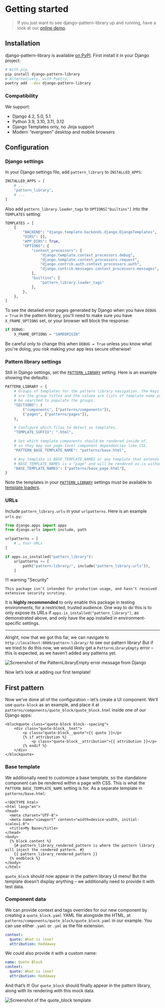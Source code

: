 # Getting started

> If you just want to see django-pattern-library up and running, have a look at our [online demo](https://torchbox.github.io/django-pattern-library/demo/pattern/patterns/molecules/accordion/accordion.html).

## Installation

django-pattern-library is available [on PyPI](https://pypi.org/project/django-pattern-library/). First install it in your Django project:

```sh
# With pip,
pip install django-pattern-library
# Alternatively, with Poetry,
poetry add --dev django-pattern-library
```

### Compatibility

We support:

- Django 4.2, 5.0, 5.1
- Python 3.9, 3.10, 3.11, 3.12
- Django Templates only, no Jinja support
- Modern “evergreen” desktop and mobile browsers

## Configuration

### Django settings

In your Django settings file, add `pattern_library` to `INSTALLED_APPS`:

```python
INSTALLED_APPS = [
    # ...
    "pattern_library",
    # ...
]
```

Also add `pattern_library.loader_tags` to `OPTIONS["builtins"]` into the `TEMPLATES` setting:

```python hl_lines="13 14 15"
TEMPLATES = [
    {
        "BACKEND": "django.template.backends.django.DjangoTemplates",
        "DIRS": [],
        "APP_DIRS": True,
        "OPTIONS": {
            "context_processors": [
                "django.template.context_processors.debug",
                "django.template.context_processors.request",
                "django.contrib.auth.context_processors.auth",
                "django.contrib.messages.context_processors.messages",
            ],
            "builtins": [
                "pattern_library.loader_tags"
            ],
        },
    },
]
```

To see the detailed error pages generated by Django when you have `DEBUG = True` in the pattern library, you'll need to make sure you have `X_FRAME_OPTIONS` set, or your browser will block the response:

```python
if DEBUG:
    X_FRAME_OPTIONS = "SAMEORIGIN"
```

Be careful only to change this when `DEBUG = True` unless you know what you're doing, you risk making your app less secure otherwise!

### Pattern library settings

Still in Django settings, set the [`PATTERN_LIBRARY`](./reference/api.md#pattern_library) setting. Here is an example showing the defaults:

```python
PATTERN_LIBRARY = {
    # Groups of templates for the pattern library navigation. The keys
    # are the group titles and the values are lists of template name prefixes that will
    # be searched to populate the groups.
    "SECTIONS": (
        ("components", ["patterns/components"]),
        ("pages", ["patterns/pages"]),
    ),

    # Configure which files to detect as templates.
    "TEMPLATE_SUFFIX": ".html",

    # Set which template components should be rendered inside of,
    # so they may use page-level component dependencies like CSS.
    "PATTERN_BASE_TEMPLATE_NAME": "patterns/base.html",

    # Any template in BASE_TEMPLATE_NAMES or any template that extends a template in
    # BASE_TEMPLATE_NAMES is a "page" and will be rendered as-is without being wrapped.
    "BASE_TEMPLATE_NAMES": ["patterns/base_page.html"],
}
```

Note the templates in your [`PATTERN_LIBRARY`](./reference/api.md#pattern_library) settings must be available to [template loaders](https://docs.djangoproject.com/en/3.1/ref/templates/api/#loader-types).

### URLs

Include `pattern_library.urls` in your `urlpatterns`. Here is an example `urls.py`:

```python
from django.apps import apps
from django.urls import include, path

urlpatterns = [
    # … Your URLs
]

if apps.is_installed("pattern_library"):
    urlpatterns += [
        path("pattern-library/", include("pattern_library.urls")),
    ]
```

!!! warning "Security"

    This package isn’t intended for production usage, and hasn’t received extensive security scrutiny.

It is **highly recommended** to only enable this package in testing environments, for a restricted, trusted audience. One way to do this is to only expose its URLs if `apps.is_installed("pattern_library")`, as demonstrated above, and only have the app installed in environment-specific settings.

---

Alright, now that we got this far, we can navigate to `http://localhost:8000/pattern-library/` to see our pattern library! But if we tried to do this now, we would likely get a `PatternLibraryEmpty` error – this is expected, as we haven’t added any patterns yet.

![Screenshot of the PatternLibraryEmpty error message from Django](images/getting-started/PatternLibraryEmpty.png)

Now let’s look at adding our first template!

## First pattern

Now we’ve done all of the configuration – let’s create a UI component. We’ll use `quote-block` as an example, and place it at `patterns/components/quote_block/quote_block.html` inside one of our Django apps:

```jinja2
<blockquote class="quote-block block--spacing">
    <div class="quote-block__text">
        <p class="quote-block__quote">{{ quote }}</p>
        {% if attribution %}
            <p class="quote-block__attribution">{{ attribution }}</p>
        {% endif %}
    </div>
</blockquote>
```

### Base template

We additionally need to customize a base template, so the standalone component can be rendered within a page with CSS. This is what the `PATTERN_BASE_TEMPLATE_NAME` setting is for. As a separate template in `patterns/base.html`:

```jinja2 hl_lines="11"
<!DOCTYPE html>
<html lang="en">
<head>
  <meta charset="UTF-8">
  <meta name="viewport" content="width=device-width, initial-scale=1.0">
  <title>My Base</title>
</head>
<body>
  {% block content %}
    {# pattern_library_rendered_pattern is where the pattern library will inject the rendered pattern. #}
    {{ pattern_library_rendered_pattern }}
  {% endblock %}
</body>
</html>
```

`quote_block` should now appear in the pattern library UI menu! But the template doesn’t display anything – we additionally need to provide it with test data.

### Component data

We can provide context and tags overrides for our new component by creating a `quote_block.yaml` YAML file alongside the HTML, at `patterns/components/quote_block/quote_block.yaml` in our example. You can use either `.yaml` or `.yml` as the file extension.

```yaml
context:
  quote: What is love?
  attribution: Haddaway
```

We could also provide it with a custom name:

```yaml
name: Quote Block
context:
  quote: What is love?
  attribution: Haddaway
```

And that’s it! Our `quote_block` should finally appear in the pattern library, along with its rendering with this mock data.

![Screenshot of the quote_block template](images/getting-started/getting-started-complete.png)
